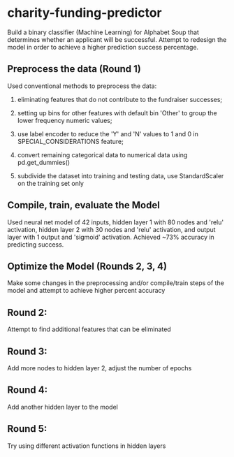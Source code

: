 # charity-funding-predictor
Build a binary classifier (Machine Learning) for Alphabet Soup that determines whether an applicant will be successful.  Attempt to redesign the model in order to achieve a higher prediction success percentage.

## Preprocess the data (Round 1)
Used conventional methods to preprocess the data: 
1. eliminating features that do not contribute to the fundraiser successes;

2. setting up bins for other features with default bin 'Other' to group the lower frequency numeric values;

3. use label encoder to reduce the 'Y' and 'N' values to 1 and 0 in SPECIAL_CONSIDERATIONS feature;

4. convert remaining categorical data to numerical data using pd.get_dummies()

5. subdivide the dataset into training and testing data, use StandardScaler on the training set only

## Compile, train, evaluate the Model
Used neural net model of 42 inputs, hidden layer 1 with 80 nodes and 'relu' activation, hidden layer 2 with 30 nodes and 'relu' activation, and output layer with 1 output and 'sigmoid' activation.  Achieved ~73% accuracy in predicting success.


## Optimize the Model (Rounds 2, 3, 4)
Make some changes in the preprocessing and/or compile/train steps of the model and attempt to achieve higher percent accuracy

## Round 2:
Attempt to find additional features that can be eliminated

## Round 3:
Add more nodes to hidden layer 2, adjust the number of epochs

## Round 4:
Add another hidden layer to the model

## Round 5:
Try using different activation functions in hidden layers